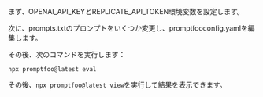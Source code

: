 まず、OPENAI_API_KEYとREPLICATE_API_TOKEN環境変数を設定します。

次に、prompts.txtのプロンプトをいくつか変更し、promptfooconfig.yamlを編集します。

その後、次のコマンドを実行します：

```
npx promptfoo@latest eval
```

その後、`npx promptfoo@latest view`を実行して結果を表示できます。

